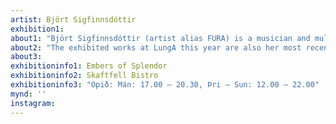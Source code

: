 ```yaml
---
artist: Björt Sigfinnsdóttir
exhibition1: 
about1: "Björt Sigfinnsdóttir (artist alias FURA) is a musician and multimedia artist born, raised and based in Seyðisfjörður. Björt has traveled the world with her music for over a decade now but has turned more to visual and performative art in recent years."
about2: "The exhibited works at LungA this year are also her most recent work of 2023 made in Seyðisfjörður and are part of an experimental series with a focus on materiality. Through her performative works, Björt likes to evoke multiple senses at once. In this exhibition, “Embers of splendor”, that translates by her using materials that are tactile and give a multi dimensional sensory experience."
about3: 
exhibitioninfo1: Embers of Splendor
exhibitioninfo2: Skaftfell Bistro
exhibitioninfo3: "Opið: Mán: 17.00 – 20.30, Þri – Sun: 12.00 – 22.00"
mynd: ''
instagram: 
---
```

